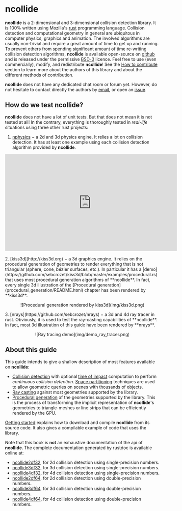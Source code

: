 # ncollide
**ncollide** is a 2-dimensional and 3-dimensional collision detection library.
It is 100% written using Mozilla's [rust](http://rust-lang.org) programming
language.  Collision detection and computational geometry in general are
ubiquitous in computer physics, graphics and animation. The involved algorithms
are usually non-trivial and require a great amount of time to get up and
running.  To prevent others from spending significant amount of time re-writing
collision detection algorithms, **ncollide** is available open-source on
[github](http://github.com/sebcrozet/ncollide) and is released under the
permissive [BSD-3](http://opensource.org/licenses/BSD-3-Clause) licence. Feel
free to use (even commercially), modify, and redistribute **ncollide**! See
the [How to contribute](how_to_contribute/README.html) section to learn more
about the authors of this library and about the different methods of
contribution.

**ncollide** does not have any dedicated chat room or forum yet. However, do
not hesitate to contact directly the authors by
[email](mailto:developer@crozet.re), or open an
[issue](http://github.com/sebcrozet/ncollide/issues).

## How do we test ncollide?
**ncollide** does not have a lot of unit tests. But that does not mean it is
not tested at all! In the contrary, everything is thoroughly tested in
_real-life_ situations using three other rust projects:

1. [nphysics](http://nphysics-dev.org) − a 2d and 3d physics engine. It relies
   a lot on collision detection. It has at least one example using each
   collision detection algorithm provided by **ncollide**.
<p>
<center>
<iframe width="560" height="315" src="http://www.youtube.com/embed/CANjXZ5rocI" frameborder="0" allowfullscreen></iframe>
</center>
</p>
2. [kiss3d](http://kiss3d.org) − a 3d graphics engine. It relies on the
   procedural generation of geometries to render everything that is not
   triangular (sphere, cone, bézier surfaces, etc.). In particular it has a
   [demo](https://github.com/sebcrozet/kiss3d/blob/master/examples/procedural.rs)
   that uses most procedural generation algorithms of **ncollide**. In fact,
   every single 3d illustration of the [Procedural
   generation](procedural_generation/README.html) chapter has been rendered by
   **kiss3d**.
<p>
<center>
![Procedural generation rendered by kiss3d](img/kiss3d.png)
</center>
</p>
<p>
3. [nrays](https://github.com/sebcrozet/nrays) − a 3d and 4d ray tracer in
   rust. Obviously, it is used to test the ray-casting capabilities of
   **ncollide**. In fact, most 3d illustration of this guide have been rendered
   by **nrays**.
</p>
<p>
<center>
![Ray tracing demo](img/demo_ray_tracer.png)
</center>
</p>

## About this guide
This guide intends to give a shallow description of most features available on
**ncollide**:
* [Collision detection](collision_detection/README.html) with optional [time of
  impact](collision_detection/time_of_impact.html) computation to perform
  _continuous collision detection_. [Space
  partitioning](collision_detection/broad_phase.html) techniques are used to
  allow geometric queries on scenes with thousands of objects.
* [Ray casting](ray_casting/README.html) against most geometries supported by
  the library.
* [Procedural generation](procedural_generation/README.html) of the geometries
  supported by the library. This is the process of transforming the implicit
  representation of **ncollide**'s geometries to triangle-meshes or line strips
  that can be efficiently rendered by the GPU.

[Getting started](getting_started/README.md) explains how to download and
compile **ncollide** from its source code. It also gives a compilable example
of code that uses the library.

Note that this book is **not** an exhaustive documentation of the api of
**ncollide**. The complete documentation generated by rustdoc is available
online at:
* [ncollide2df32](doc/ncollide2df32), for 2d collision detection using single-precision numbers.
* [ncollide3df32](doc/ncollide3df32), for 3d collision detection using single-precision numbers.
* [ncollide4df32](doc/ncollide4df32), for 4d collision detection using single-precision numbers.
* [ncollide2df64](doc/ncollide2df64), for 2d collision detection using double-precision numbers.
* [ncollide3df64](doc/ncollide3df64), for 3d collision detection using double-precision numbers.
* [ncollide4df64](doc/ncollide4df64), for 4d collision detection using double-precision numbers.
